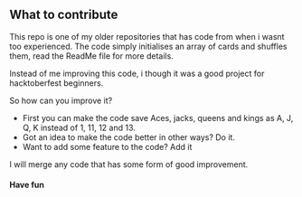 ## What to contribute
This repo is one of my older repositories that has code from when i wasnt too experienced.
The code simply initialises an array of cards and shuffles them, read the ReadMe file for more details.

Instead of me improving this code, i though it was a good project for hacktoberfest beginners.

So how can you improve it?

* First you can make the code save Aces, jacks, queens and kings as A, J, Q, K instead of 1, 11, 12 and 13.
* Got an idea to make the code better in other ways? Do it.
* Want to add some feature to the code? Add it

I will merge any code that has some form of good improvement.

#### Have fun